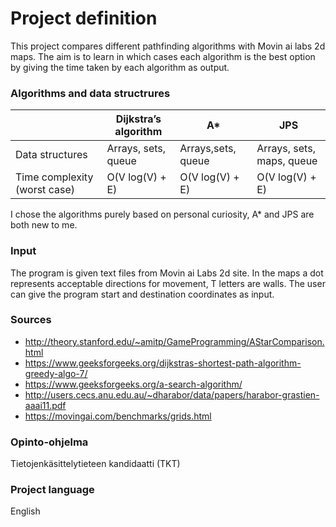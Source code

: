  # Project definition
  
This project compares different pathfinding algorithms with Movin ai labs 2d maps.
The aim is to learn in which cases each algorithm is the best option 
by giving the time taken by each algorithm as output.

### Algorithms and data structrures

|| Dijkstra’s algorithm | A* | JPS
|------|----------|----------|----------
| Data structures | Arrays, sets, queue | Arrays,sets, queue | Arrays, sets, maps, queue 
| Time complexity (worst case) | O(V log(V) + E) | O(V log(V) + E) | O(V log(V) + E) 

I chose the algorithms purely based on personal curiosity, A* and JPS are both new to me.


### Input

The program is given text files from Movin ai Labs 2d site.
In the maps a dot represents acceptable directions for movement, T letters are walls.
The user can give the program start and destination coordinates as input.


### Sources

* http://theory.stanford.edu/~amitp/GameProgramming/AStarComparison.html
* https://www.geeksforgeeks.org/dijkstras-shortest-path-algorithm-greedy-algo-7/
* https://www.geeksforgeeks.org/a-search-algorithm/
* http://users.cecs.anu.edu.au/~dharabor/data/papers/harabor-grastien-aaai11.pdf
* https://movingai.com/benchmarks/grids.html


### Opinto-ohjelma
Tietojenkäsittelytieteen kandidaatti (TKT)

### Project language
English
